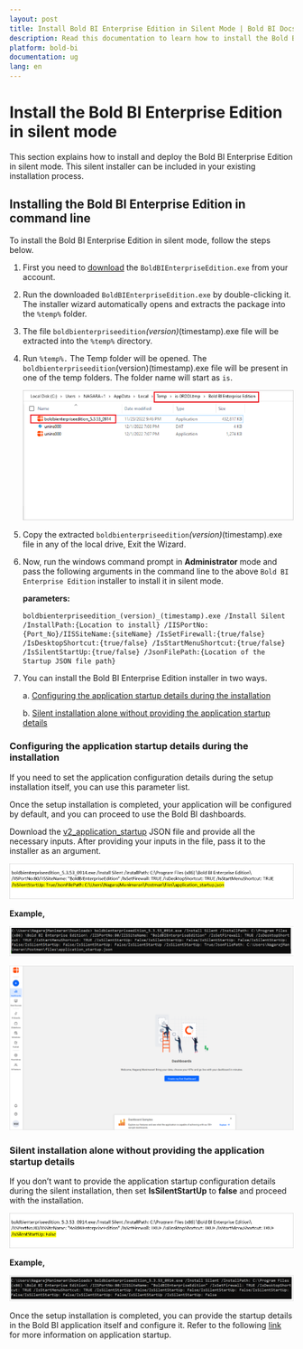 ```yaml
---
layout: post
title: Install Bold BI Enterprise Edition in Silent Mode | Bold BI Docs
description: Read this documentation to learn how to install the Bold BI Enterprise Edition in silent mode into another installer and embed the dashboards in an application.
platform: bold-bi
documentation: ug
lang: en
---
```


# Install the Bold BI Enterprise Edition in silent mode
 
 This section explains how to install and deploy the Bold BI Enterprise Edition in silent mode. This silent installer can be included in your existing installation process.

## Installing the Bold BI Enterprise Edition in command line

To install the Bold BI Enterprise Edition in silent mode, follow the steps below.

1.	First you need to [download](/deploying-bold-bi/overview/#registration-and-download) the `BoldBIEnterpriseEdition.exe` from your account.  

2.  Run the downloaded `BoldBIEnterpriseEdition.exe` by double-clicking it. The installer wizard automatically opens and extracts the package into the `%temp%` folder.

3.	The file `boldbienterpriseedition`_(version)_(timestamp).exe file will be extracted into the `%temp%` directory.

4.	Run `%temp%.` The Temp folder will be opened. The `boldbienterpriseedition`(version)(timestamp).exe file will be present in one of the temp folders. The folder name will start as `is`.

    ![Temp-folder](/static/assets/installation-and-deployment/images/temp-folder.png)

5. Copy the extracted `boldbienterpriseedition`_(version)_(timestamp).exe file in any of the local drive, Exit the Wizard.

6.	Now, run the windows command prompt in **Administrator** mode and pass the following arguments in the command line to the above `Bold BI Enterprise Edition` installer to install it in silent mode.

      **parameters:**
     ~~~
    boldbienterpriseedition_(version)_(timestamp).exe /Install Silent /InstallPath:{Location to install} /IISPortNo:{Port_No}/IISSiteName:{siteName} /IsSetFirewall:{true/false} /IsDesktopShortcut:{true/false} /IsStartMenuShortcut:{true/false}  /IsSilentStartUp:{true/false} /JsonFilePath:{Location of the Startup JSON file path}
    ~~~

7.	You can install the Bold BI Enterprise Edition installer in two ways.

     a. [Configuring the application startup details during the installation](#configuring-the-application-startup-details-during-the-installation)

     b. [Silent installation alone without providing the application startup details](#silent-installation-alone-without-providing-the-application-startup-details)

### Configuring the application startup details during the installation

If you need to set the application configuration details during the setup installation itself, you can use this parameter list.

Once the setup installation is completed, your application will be configured by default, and you can proceed to use the Bold BI dashboards.

Download the [v2_application_startup](https://github.com/boldbi/api-payload/blob/main/v2/application_startup.json) JSON file and provide all the necessary inputs. After providing your inputs in the file, pass it to the installer as an argument.

![Silent-startUp-true](/static/assets/installation-and-deployment/images/silent-startup-true.png)

**Example,**

![Command-line-startUp-true](/static/assets/installation-and-deployment/images/command-line-startup-true.png)

![Bold-BI-application](/static/assets/installation-and-deployment/images/bold-bi-application.png)

### Silent installation alone without providing the application startup details

If you don’t want to provide the application startup configuration details during the silent installation, then set **IsSilentStartUp** to **false** and proceed with the installation.

![Silent-startUp-false](/static/assets/installation-and-deployment/images/silent-startup-false.png)

**Example,**

![Command-line-startUp-false](/static/assets/installation-and-deployment/images/command-line-startup-false.png)

Once the setup installation is completed, you can provide the startup details in the Bold BI application itself and configure it. Refer to the following [link](/application-startup/latest/) for more information on application startup.

    

